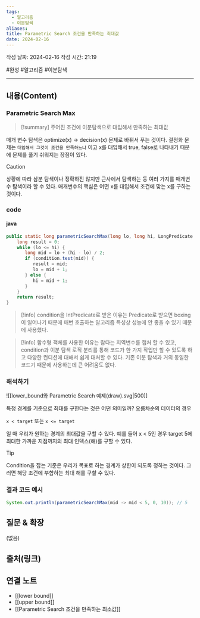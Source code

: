 ```yaml
---
tags:
  - 알고리즘
  - 이분탐색
aliases: 
title: Parametric Search 조건을 만족하는 최대값
date: 2024-02-16
---
```

작성 날짜: 2024-02-16
작성 시간: 21:19

#완성 #알고리즘 #이분탐색 

----
## 내용(Content)
### Parametric Search Max
>[!summary] 
>주어진 조건에 이분탐색으로 대입해서 만족하는 최대값

매개 변수 탐색은 optimize(x) -> decision(x) 문제로 바꿔서 푸는 것이다. 결정화 문제는 `대입해서 그것이 조건을 만족하느냐` 이고 x를 대입해서 true, false로 나타내기 때문에 문제를 풀기 쉬워지는 장점이 있다.


>[!caution] 
>상황에 따라 삼분 탐색이나 정확하진 않지만 근사에서 탐색하는 등 여러 가지를 매개변수 탐색이라 할 수 있다. 매개변수의 핵심은 어떤 x를 대입해서 조건에 맞는 x를 구하는 것이다. 

### code
#### java

```java
public static long parametricSearchMax(long lo, long hi, LongPredicate condition) {  
    long result = 0;  
    while (lo <= hi) {  
       long mid = lo + (hi - lo) / 2;  
       if (condition.test(mid)) {  
          result = mid;  
          lo = mid + 1;  
       } else {  
          hi = mid + 1;  
       }  
    }  
    return result;  
}
```

>[!info]
>condition을 IntPredicate로 받은 이유는 Predicate로 받으면 boxing이 일어나기 때문에 매번 호출하는 알고리즘 특성상 성능에  안 좋을 수 있기 때문에 사용했다.

>[!info]
>함수형 객체를 사용한 이유는 람다는 지역변수를 캡처 할 수 있고, condition과 이분 탐색 로직 분리를 통해 코드가 한 가지 작업만 할 수 있도록 하고 다양한 컨디션에 대해서 쉽게 대처할 수 있다. 기존 이분 탐색과 거의 동일한 코드기 때문에 사용하는데 큰 어려움도 없다.

### 해석하기


![[lower_bound와 Parametric Search 예제(draw).svg|500]]


특정 경계를 기준으로 최대를 구한다는 것은 어떤 의미일까? 
오름차순의 데이터의 경우 

`x < target` 또는 `x <= target`

일 때 우리가 원하는 경계의 최대값을 구할 수 있다.
예를 들어 x < 5인 경우 target 5에 최대한 가까운 지점까지의 최대 인덱스(해)를 구할 수 있다.

>[!tip]
>Condition을 잡는 기준은 우리가 목표로 하는 경계가 상한이 되도록 정하는 것이다. 그러면 해당 조건에 부합하는 최대 해를 구할 수 있다.



### 결과 코드 예시

```java
System.out.println(parametricSearchMax(mid -> mid < 5, 0, 10)); // 5
```

## 질문 & 확장

(없음)

## 출처(링크)


## 연결 노트
- [[lower bound]]
- [[upper bound]]
- [[Parametric Search 조건을 만족하는 최소값]]








